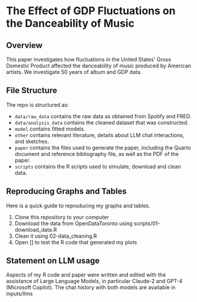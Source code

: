 # The Effect of GDP Fluctuations on the Danceability of Music 

## Overview

This paper investigates how fluctuations in the United States' Gross Domestic Product affected the danceability of music produced by American artists. We investigate 50 years of album and GDP data. 

## File Structure

The repo is structured as:

-   `data/raw_data` contains the raw data as obtained from Spotify and FRED.
-   `data/analysis_data` contains the cleaned dataset that was constructed.
-   `model` contains fitted models. 
-   `other` contains relevant literature, details about LLM chat interactions, and sketches.
-   `paper` contains the files used to generate the paper, including the Quarto document and reference bibliography file, as well as the PDF of the paper. 
-   `scripts` contains the R scripts used to simulate, download and clean data.

## Reproducing Graphs and Tables
Here is a quick guide to reproducing my graphs and tables.

1. Clone this repository to your computer
2. Download the data from OpenDataToronto using scripts/01-download_data.R
3. Clean it using 02-data_cleaning.R
4. Open [] to test the R code that generated my plots
   

## Statement on LLM usage

Aspects of my R code and paper were written and edited with the assistance of Large Language Models, in particular Claude-2 and GPT-4 (Microsoft Copilot). The chat history with both models are available in inputs/llms
